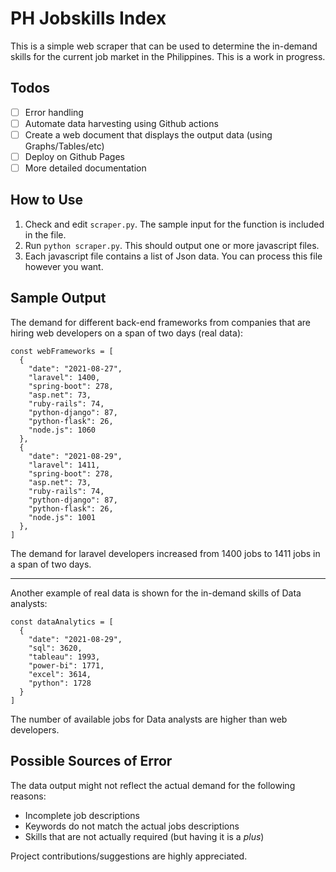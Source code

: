 # PH Jobskills Index
This is a simple web scraper that can be used to determine the in-demand 
skills for the current job market in the Philippines. This is a work in progress.

## Todos
- [ ] Error handling
- [ ] Automate data harvesting using Github actions
- [ ] Create a web document that displays the output data (using Graphs/Tables/etc)
- [ ] Deploy on Github Pages
- [ ] More detailed documentation

## How to Use
1. Check and edit `scraper.py`. The sample input for the function is included in the file.
2. Run `python scraper.py`. This should output one or more javascript files.
3. Each javascript file contains a list of Json data.
  You can process this file however you want.
  
## Sample Output
The demand for different back-end frameworks from companies that are
hiring web developers on a span of two days (real data):
```
const webFrameworks = [
  {
    "date": "2021-08-27", 
    "laravel": 1400, 
    "spring-boot": 278, 
    "asp.net": 73, 
    "ruby-rails": 74, 
    "python-django": 87, 
    "python-flask": 26, 
    "node.js": 1060
  },
  {
    "date": "2021-08-29", 
    "laravel": 1411, 
    "spring-boot": 278, 
    "asp.net": 73, 
    "ruby-rails": 74, 
    "python-django": 87, 
    "python-flask": 26, 
    "node.js": 1001
  },
]
```
The demand for laravel developers increased from 1400 jobs to 1411 jobs in a span of two days.

---

Another example of real data is shown for the in-demand skills of Data analysts:
```
const dataAnalytics = [
  {
    "date": "2021-08-29", 
    "sql": 3620, 
    "tableau": 1993, 
    "power-bi": 1771, 
    "excel": 3614, 
    "python": 1728
  }
]
```
The number of available jobs for Data analysts are higher than web developers.

## Possible Sources of Error
The data output might not reflect the actual demand for the following reasons:
- Incomplete job descriptions
- Keywords do not match the actual jobs descriptions
- Skills that are not actually required (but having it is a *plus*)

Project contributions/suggestions are highly appreciated.
